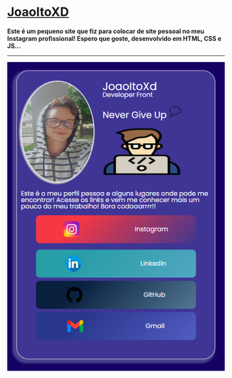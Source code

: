 # [JoaoItoXD](https://github.com/JoaoIto/joaoitoxd)

**Este é um pequeno site que fiz para colocar de site pessoal no meu Instagram profissional! Espero que goste, desenvolvido em HTML, CSS e JS...**

---
<img src="./assets/icons/print.png">
